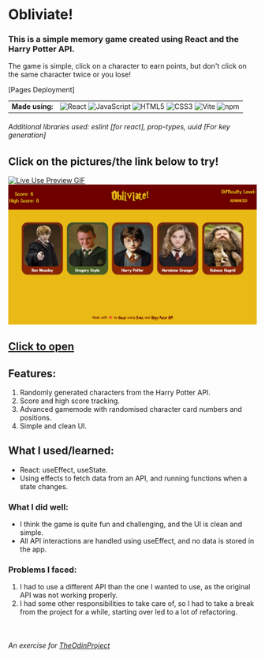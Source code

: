 # Obliviate!

### This is a simple memory game created using React and the Harry Potter API.

The game is simple, click on a character to earn points, but don't click on the same character twice or you lose!

[Pages Deployment]

<table>
  <td align="center"><b>Made using:</b></td>
  <td> 
    <img title="React" src="https://cdn.jsdelivr.net/gh/devicons/devicon/icons/react/react-original-wordmark.svg" width="40" height="40" alt="React" />
    <img title="JavaScript" src="https://cdn.jsdelivr.net/gh/devicons/devicon/icons/javascript/javascript-plain.svg" width="40" height="40" alt="JavaScript" />
    <img title="HTML5" src="https://cdn.jsdelivr.net/gh/devicons/devicon/icons/html5/html5-original.svg" width="40" height="40" alt="HTML5" />
    <img title="CSS3" src="https://cdn.jsdelivr.net/gh/devicons/devicon/icons/css3/css3-plain.svg" width="40" height="40" alt="CSS3" />
    <img title="Vite" src="https://upload.wikimedia.org/wikipedia/commons/thumb/f/f1/Vitejs-logo.svg/1039px-Vitejs-logo.svg.png" width="40" height="40" alt="Vite" />
    <img title="npm" src="https://cdn.jsdelivr.net/gh/devicons/devicon/icons/npm/npm-original-wordmark.svg" width="40" height="40" alt="npm" />
  </td>
</table>

###### Additional libraries used: eslint [for react], prop-types, uuid [For key generation]

## **Click on the pictures/the link below to try!**

<a href="https://redplusblue.github.io/memory-game/"><img src="preview/live-use.gif" alt="Live Use Preview GIF" title="Click Me!"></a>
<a href="https://redplusblue.github.io/memory-game/"><img src="preview/preview.png" alt="Layout Preview" title="Click Me!"></a>

## [Click to open](https://redplusblue.github.io/memory-game/)

## Features:

1. Randomly generated characters from the Harry Potter API.
2. Score and high score tracking.
3. Advanced gamemode with randomised character card numbers and positions.
4. Simple and clean UI.

## What I used/learned:

- React: useEffect, useState.
- Using effects to fetch data from an API, and running functions when a state changes.

### What I did well:

- I think the game is quite fun and challenging, and the UI is clean and simple.
- All API interactions are handled using useEffect, and no data is stored in the app.

### Problems I faced:

1. I had to use a different API than the one I wanted to use, as the original API was not working properly.
2. I had some other responsibilities to take care of, so I had to take a break from the project for a while, starting over led to a lot of refactoring.

<br>

###### An exercise for [TheOdinProject](theodinproject.com)
